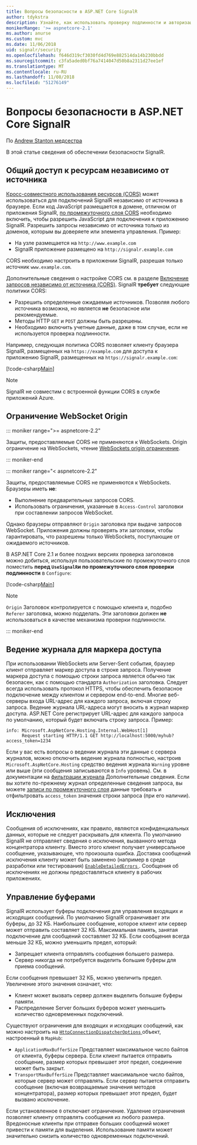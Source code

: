 ```yaml
---
title: Вопросы безопасности в ASP.NET Core SignalR
author: tdykstra
description: Узнайте, как использовать проверку подлинности и авторизации в ASP.NET Core SignalR.
monikerRange: '>= aspnetcore-2.1'
ms.author: anurse
ms.custom: mvc
ms.date: 11/06/2018
uid: signalr/security
ms.openlocfilehash: f646d319cf3030fd4d769e882514da14b230bbdd
ms.sourcegitcommit: c3fa5aded0bf76a7414047d50b8a2311d27ee1ef
ms.translationtype: MT
ms.contentlocale: ru-RU
ms.lasthandoff: 11/08/2018
ms.locfileid: "51276149"
---
```

# <a name="security-considerations-in-aspnet-core-signalr"></a>Вопросы безопасности в ASP.NET Core SignalR

По [Andrew Stanton медсестра](https://twitter.com/anurse)

В этой статье сведения об обеспечении безопасности SignalR.

## <a name="cross-origin-resource-sharing"></a>Общий доступ к ресурсам независимо от источника

[Кросс-совместного использования ресурсов (CORS)](https://www.w3.org/TR/cors/) может использоваться для подключений SignalR независимо от источника в браузере. Если код JavaScript размещается в домене, отличном от приложения SignalR, [по промежуточного слоя CORS](xref:security/cors) необходимо включить, чтобы разрешить JavaScript для подключения к приложению SignalR. Разрешить запросы независимо от источника только из доменов, которым вы доверяете или элемента управления. Пример:

* На узле размещается на `http://www.example.com`
* SignalR приложение размещено на `http://signalr.example.com`

CORS необходимо настроить в приложении SignalR, разрешая только источник `www.example.com`.

Дополнительные сведения о настройке CORS см. в разделе [Включение запросов независимо от источника (CORS)](xref:security/cors). SignalR **требует** следующие политики CORS:

* Разрешить определенные ожидаемые источников. Позволяя любого источника возможна, но является **не** безопасное или рекомендуемые.
* Методы HTTP `GET` и `POST` должны быть разрешены.
* Необходимо включить учетные данные, даже в том случае, если не используется проверка подлинности.

Например, следующая политика CORS позволяет клиенту браузера SignalR, размещенных на `https://example.com` для доступа к приложению SignalR, размещенных на `https://signalr.example.com`:

[!code-csharp[Main](security/sample/Startup.cs?name=snippet1)]

> [!NOTE]
> SignalR не совместим с встроенной функции CORS в службе приложений Azure.

## <a name="websocket-origin-restriction"></a>Ограничение WebSocket Origin

::: moniker range=">= aspnetcore-2.2"

Защиты, предоставляемые CORS не применяются к WebSockets. Origin ограничение на WebSockets, чтение [WebSockets origin ограничение](xref:fundamentals/websockets#websocket-origin-restriction).

::: moniker-end

::: moniker range="< aspnetcore-2.2"

Защиты, предоставляемые CORS не применяются к WebSockets. Браузеры иметь **не**:

* Выполнение предварительных запросов CORS.
* Использовать ограничения, указанные в `Access-Control` заголовки при составлении запросов WebSocket.

Однако браузеры отправляют `Origin` заголовка при выдаче запросов WebSocket. Приложения должны проверять эти заголовки, чтобы гарантировать, что разрешены только WebSockets, поступающие от ожидаемого источников.

В ASP.NET Core 2.1 и более поздних версиях проверка заголовков можно добиться, используя пользовательские по промежуточного слоя поместить **перед `UseSignalR`и по промежуточного слоя проверки подлинности** в `Configure`:

[!code-csharp[Main](security/sample/Startup.cs?name=snippet2)]

> [!NOTE]
> `Origin` Заголовок контролируется с помощью клиента и, подобно `Referer` заголовка, можно подделать. Эти заголовки должен **не** использоваться в качестве механизма проверки подлинности.

::: moniker-end

## <a name="access-token-logging"></a>Ведение журнала для маркера доступа

При использовании WebSockets или Server-Sent события, браузер клиент отправляет маркер доступа в строке запроса. Получение маркера доступа с помощью строки запроса является обычно так безопасен, как с помощью стандарта `Authorization` заголовка. Следует всегда использовать протокол HTTPS, чтобы обеспечить безопасное подключение между клиентом и сервером end-to-end. Многие веб-серверы входа URL-адрес для каждого запроса, включая строку запроса. Ведение журнала URL-адреса могут вносить в журнал маркер доступа. ASP.NET Core регистрирует URL-адрес для каждого запроса по умолчанию, который будет включать строку запроса. Пример:

```
info: Microsoft.AspNetCore.Hosting.Internal.WebHost[1]
      Request starting HTTP/1.1 GET http://localhost:5000/myhub?access_token=1234
```

Если у вас есть вопросы о ведении журнала эти данные с сервера журналов, можно отключить ведение журнала полностью, настроив `Microsoft.AspNetCore.Hosting` средство ведения журнала `Warning` уровне или выше (эти сообщения записываются в `Info` уровень). См. в документации на [фильтрации журнала](xref:fundamentals/logging/index#log-filtering) Дополнительные сведения. Если вы хотите по-прежнему журнал определенные сведения запроса, вы можете [записи по промежуточного слоя](xref:fundamentals/middleware/index#write-middleware) данные требовать и отфильтровать `access_token` значения строки запроса (при его наличии).

## <a name="exceptions"></a>Исключения

Сообщения об исключениях, как правило, являются конфиденциальных данных, которые не следует раскрывать для клиента. По умолчанию SignalR не отправляет сведения о исключения, вызванного метода концентратора клиенту. Вместо этого клиент получает универсальное сообщение, указывающее, что произошла ошибка. Доставка сообщений исключения клиенту может быть заменено (например в среде разработки или тестирования) [ `EnableDetailedErrors` ](xref:signalr/configuration#configure-server-options). Сообщения об исключениях не должны предоставляться клиенту в рабочих приложениях.

## <a name="buffer-management"></a>Управление буферами

SignalR использует буферы подключения для управления входящих и исходящих сообщений. По умолчанию SignalR ограничивает эти буферы, до 32 КБ. Наибольшее сообщение, которое клиент или сервер может отправить составляет 32 КБ. Максимальная память, занятая подключение для сообщений составляет 32 КБ. Если сообщения всегда меньше 32 КБ, можно уменьшить предел, который:

* Запрещает клиента отправлять сообщения большего размера.
* Сервер никогда не потребуется выделить большие буферы для приема сообщений.

Если сообщения превышает 32 КБ, можно увеличить предел. Увеличение этого значения означает, что:

* Клиент может вызвать сервер должен выделить большие буферы памяти.
* Распределение Server больших буферов может уменьшить количество одновременных подключений.

Существуют ограничения для входящих и исходящих сообщений, как можно настроить на [ `HttpConnectionDispatcherOptions` ](xref:signalr/configuration#configure-server-options) объект, настроенный в `MapHub`:

* `ApplicationMaxBufferSize` Представляет максимальное число байтов от клиента, буферы сервера. Если клиент пытается отправить сообщение, размер которых превышает этот предел, соединение может быть закрыт.
* `TransportMaxBufferSize` Представляет максимальное число байтов, которые сервер может отправлять. Если сервер пытается отправить сообщение (включая возвращаемые значения методов концентратора), размер которых превышает этот предел, будет вызвано исключение.

Если установленное `0` отключает ограничение. Удаление ограничения позволяет клиенту отправлять сообщения из любого размера. Вредоносные клиенты при отправке больших сообщений может привести к памяти для выделения. Использование памяти может значительно снизить количество одновременных подключений.
